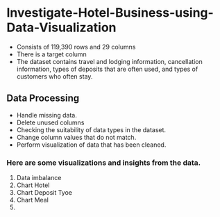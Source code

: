 # Investigate-Hotel-Business-using-Data-Visualization
- Consists of 119,390 rows and 29 columns
- There is a target column
- The dataset contains travel and lodging information, cancellation information, types of deposits that are often used, and types of customers who often stay.
## Data Processing
- Handle missing data.
- Delete unused columns
- Checking the suitability of data types in the dataset.
- Change column values ​​that do not match.
- Perform visualization of data that has been cleaned.
### Here are some visualizations and insights from the data.
1. Data imbalance
2. Chart Hotel
3. Chart Deposit Tyoe
4. Chart Meal
5. 
